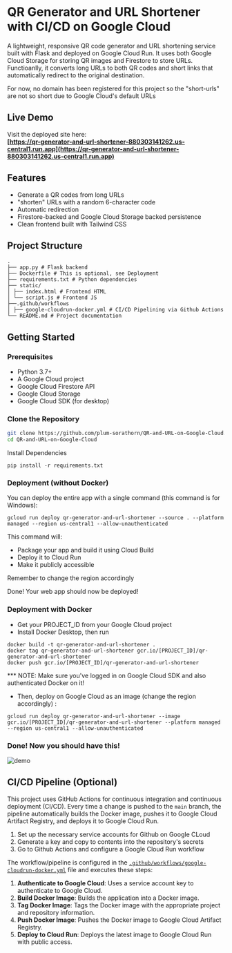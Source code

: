 # QR Generator and URL Shortener with CI/CD on Google Cloud

A lightweight, responsive QR code generator and URL shortening service built with Flask and deployed on Google Cloud Run. 
It uses both Google Cloud Storage for storing QR images and Firestore to store URLs.
Functioanlly, it converts long URLs to both QR codes and short links that automatically redirect to the original destination.

For now, no domain has been registered for this project so the "short-urls" are not so short due to Google Cloud's default URLs

## Live Demo

Visit the deployed site here:  
**[https://qr-generator-and-url-shortener-880303141262.us-central1.run.app](https://qr-generator-and-url-shortener-880303141262.us-central1.run.app)**

## Features

- Generate a QR codes from long URLs
- "shorten" URLs with a random 6-character code
- Automatic redirection
- Firestore-backed and Google Cloud Storage backed persistence
- Clean frontend built with Tailwind CSS

## Project Structure
```
. 
├── app.py # Flask backend
├── Dockerfile # This is optional, see Deployment
├── requirements.txt # Python dependencies 
├── static/ 
│ ├── index.html # Frontend HTML 
│ └── script.js # Frontend JS
├──.github/workflows
│ ├── google-cloudrun-docker.yml # CI/CD Pipelining via Github Actions
└── README.md # Project documentation
```

## Getting Started

### Prerequisites

- Python 3.7+
- A Google Cloud project 
- Google Cloud Firestore API
- Google Cloud Storage
- Google Cloud SDK (for desktop)

### Clone the Repository

```bash
git clone https://github.com/plum-sorathorn/QR-and-URL-on-Google-Cloud.git
cd QR-and-URL-on-Google-Cloud
```

Install Dependencies

```
pip install -r requirements.txt
```

### Deployment (without Docker)

You can deploy the entire app with a single command (this command is for Windows):

```
gcloud run deploy qr-generator-and-url-shortener --source . --platform managed --region us-central1 --allow-unauthenticated
```

This command will:
- Package your app and build it using Cloud Build
- Deploy it to Cloud Run
- Make it publicly accessible

Remember to change the region accordingly

Done! Your web app should now be deployed!

### Deployment with Docker

- Get your PROJECT_ID from your Google Cloud project
- Install Docker Desktop, then run

```
docker build -t qr-generator-and-url-shortener .
docker tag qr-generator-and-url-shortener gcr.io/[PROJECT_ID]/qr-generator-and-url-shortener
docker push gcr.io/[PROJECT_ID]/qr-generator-and-url-shortener
```
*** NOTE: Make sure you've logged in on Google Cloud SDK and also authenticated Docker on it!

- Then, deploy on Google Cloud as an image (change the region accordingly) :

```
gcloud run deploy qr-generator-and-url-shortener --image gcr.io/[PROJECT_ID]/qr-generator-and-url-shortener --platform managed --region us-central1 --allow-unauthenticated
```

### Done! Now you should have this!

![demo](gifs/demo.gif)

## CI/CD Pipeline (Optional)

This project uses GitHub Actions for continuous integration and continuous deployment (CI/CD). Every time a change is pushed to the `main` branch, the pipeline automatically builds the Docker image, pushes it to Google Cloud Artifact Registry, and deploys it to Google Cloud Run.

1. Set up the necessary service accounts for Github on Google CLoud
2. Generate a key and copy to contents into the repository's secrets
3. Go to Github Actions and configure a Google Cloud Run workflow

The workflow/pipeline is configured in the [`.github/workflows/google-cloudrun-docker.yml`](.github/workflows/google-cloudrun-docker.yml) file and executes these steps:

1. **Authenticate to Google Cloud**: Uses a service account key to authenticate to Google Cloud.
2. **Build Docker Image**: Builds the application into a Docker image.
3. **Tag Docker Image**: Tags the Docker image with the appropriate project and repository information.
4. **Push Docker Image**: Pushes the Docker image to Google Cloud Artifact Registry.
5. **Deploy to Cloud Run**: Deploys the latest image to Google Cloud Run with public access.

